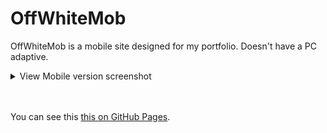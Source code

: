 # OffWhiteMob
OffWhiteMob is a mobile site designed for my portfolio.
Doesn't have a PC adaptive.

<!-- Ctrl + Shift + V => view this file in VS Code -->

<details>
<summary>View Mobile version screenshot</summary>
  <img src="readmeFiles/MOBpreview.png" width=50% />
</details>
<br>
<br>

You can see this [this on GitHub Pages].

[this on GitHub Pages]: https://ulyanov-programmer.github.io/Project